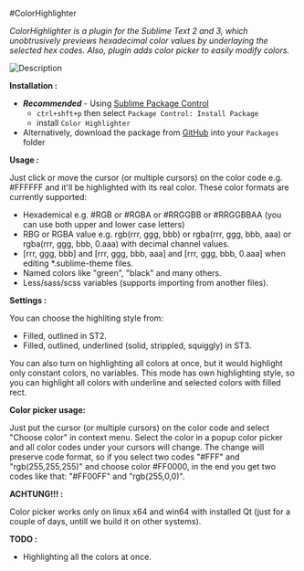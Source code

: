 #ColorHighlighter

_ColorHighlighter is a plugin for the Sublime Text 2 and 3, which unobtrusively previews hexadecimal color values by underlaying the selected hex codes. Also, plugin adds color picker to easily modify colors._

![Description](http://i.imgur.com/aRtd2jf.png)

**Installation :**

- **_Recommended_** - Using [Sublime Package Control](http://wbond.net/sublime_packages/package_control "Sublime Package Control")
    - `ctrl+shft+p` then select `Package Control: Install Package`
    - install `Color Highlighter`
- Alternatively, download the package from [GitHub](https://github.com/Monnoroch/ColorHighlighter "ColorHighlighter") into your `Packages` folder

**Usage :**

Just click or move the cursor (or multiple cursors) on the color code e.g. #FFFFFF and it'll be highlighted with its real color.
These color formats are currently supported:
- Hexademical e.g. #RGB or #RGBA or #RRGGBB or #RRGGBBAA (you can use both upper and lower case letters)
- RBG or RGBA value e.g. rgb(rrr, ggg, bbb) or rgba(rrr, ggg, bbb, aaa) or rgba(rrr, ggg, bbb, 0.aaa) with decimal channel values.
- [rrr, ggg, bbb] and [rrr, ggg, bbb, aaa] and [rrr, ggg, bbb, 0.aaa] when editing *.sublime-theme files.
- Named colors like "green", "black" and many others.
- Less/sass/scss variables (supports importing from another files).

**Settings :**

You can choose the highliting style from:
- Filled, outlined in ST2.
- Filled, outlined, underlined (solid, strippled, squiggly) in ST3.

You can also turn on highlighting all colors at once, but it would highlight only constant colors, no variables. This mode has own highlighting style, so you can highlight all colors with underline and selected colors with filled rect.

**Color picker usage:**

Just put the cursor (or multiple cursors) on the color code and select "Choose color" in context menu. Select the color in a popup color picker and all color codes under your cursors will change. The change will preserve code format, so if you select two codes "#FFF" and "rgb(255,255,255)" and choose color #FF0000, in the end you get two codes like that: "#FF00FF" and "rgb(255,0,0)".


**ACHTUNG!!! :**

Color picker works only on linux x64 and win64 with installed Qt (just for a couple of days, untill we build it on other systems).

**TODO :**
- Highlighting all the colors at once.
